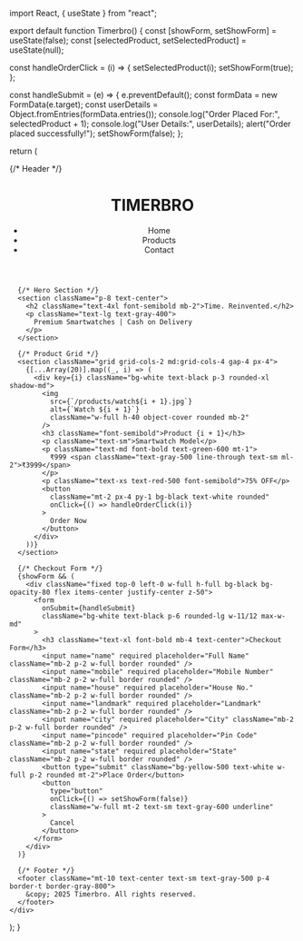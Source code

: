 import React, { useState } from "react";

export default function Timerbro() {
  const [showForm, setShowForm] = useState(false);
  const [selectedProduct, setSelectedProduct] = useState(null);

  const handleOrderClick = (i) => {
    setSelectedProduct(i);
    setShowForm(true);
  };

  const handleSubmit = (e) => {
    e.preventDefault();
    const formData = new FormData(e.target);
    const userDetails = Object.fromEntries(formData.entries());
    console.log("Order Placed For:", selectedProduct + 1);
    console.log("User Details:", userDetails);
    alert("Order placed successfully!");
    setShowForm(false);
  };

  return (
    <div className="bg-black text-white min-h-screen">
      {/* Header */}
      <header className="p-4 flex justify-between items-center border-b border-gray-800">
        <h1 className="text-2xl font-bold text-yellow-400">TIMERBRO</h1>
        <nav>
          <ul className="flex gap-4">
            <li>Home</li>
            <li>Products</li>
            <li>Contact</li>
          </ul>
        </nav>
      </header>

      {/* Hero Section */}
      <section className="p-8 text-center">
        <h2 className="text-4xl font-semibold mb-2">Time. Reinvented.</h2>
        <p className="text-lg text-gray-400">
          Premium Smartwatches | Cash on Delivery
        </p>
      </section>

      {/* Product Grid */}
      <section className="grid grid-cols-2 md:grid-cols-4 gap-4 px-4">
        {[...Array(20)].map((_, i) => (
          <div key={i} className="bg-white text-black p-3 rounded-xl shadow-md">
            <img
              src={`/products/watch${i + 1}.jpg`}
              alt={`Watch ${i + 1}`}
              className="w-full h-40 object-cover rounded mb-2"
            />
            <h3 className="font-semibold">Product {i + 1}</h3>
            <p className="text-sm">Smartwatch Model</p>
            <p className="text-md font-bold text-green-600 mt-1">
              ₹999 <span className="text-gray-500 line-through text-sm ml-2">₹3999</span>
            </p>
            <p className="text-xs text-red-500 font-semibold">75% OFF</p>
            <button
              className="mt-2 px-4 py-1 bg-black text-white rounded"
              onClick={() => handleOrderClick(i)}
            >
              Order Now
            </button>
          </div>
        ))}
      </section>

      {/* Checkout Form */}
      {showForm && (
        <div className="fixed top-0 left-0 w-full h-full bg-black bg-opacity-80 flex items-center justify-center z-50">
          <form
            onSubmit={handleSubmit}
            className="bg-white text-black p-6 rounded-lg w-11/12 max-w-md"
          >
            <h3 className="text-xl font-bold mb-4 text-center">Checkout Form</h3>
            <input name="name" required placeholder="Full Name" className="mb-2 p-2 w-full border rounded" />
            <input name="mobile" required placeholder="Mobile Number" className="mb-2 p-2 w-full border rounded" />
            <input name="house" required placeholder="House No." className="mb-2 p-2 w-full border rounded" />
            <input name="landmark" required placeholder="Landmark" className="mb-2 p-2 w-full border rounded" />
            <input name="city" required placeholder="City" className="mb-2 p-2 w-full border rounded" />
            <input name="pincode" required placeholder="Pin Code" className="mb-2 p-2 w-full border rounded" />
            <input name="state" required placeholder="State" className="mb-2 p-2 w-full border rounded" />
            <button type="submit" className="bg-yellow-500 text-white w-full p-2 rounded mt-2">Place Order</button>
            <button
              type="button"
              onClick={() => setShowForm(false)}
              className="w-full mt-2 text-sm text-gray-600 underline"
            >
              Cancel
            </button>
          </form>
        </div>
      )}

      {/* Footer */}
      <footer className="mt-10 text-center text-sm text-gray-500 p-4 border-t border-gray-800">
        &copy; 2025 Timerbro. All rights reserved.
      </footer>
    </div>
  );
}
